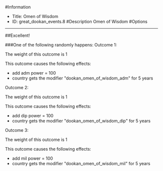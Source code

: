 #Information
 - Title: Omen of Wisdom
 - ID: great_dookan_events.8
#Description
Omen of Wisdom
#Options

___
##Excellent!

###One of the following randomly happens:
Outcome 1:

The weight of this outcome is 1

This outcome causes the following effects:<ul><li>add adm power = 100</li><li>country gets the modifier "dookan_omen_of_wisdom_adm" for 5 years</li></ul>
Outcome 2:

The weight of this outcome is 1

This outcome causes the following effects:<ul><li>add dip power = 100</li><li>country gets the modifier "dookan_omen_of_wisdom_dip" for 5 years</li></ul>
Outcome 3:

The weight of this outcome is 1

This outcome causes the following effects:<ul><li>add mil power = 100</li><li>country gets the modifier "dookan_omen_of_wisdom_mil" for 5 years</li></ul>
